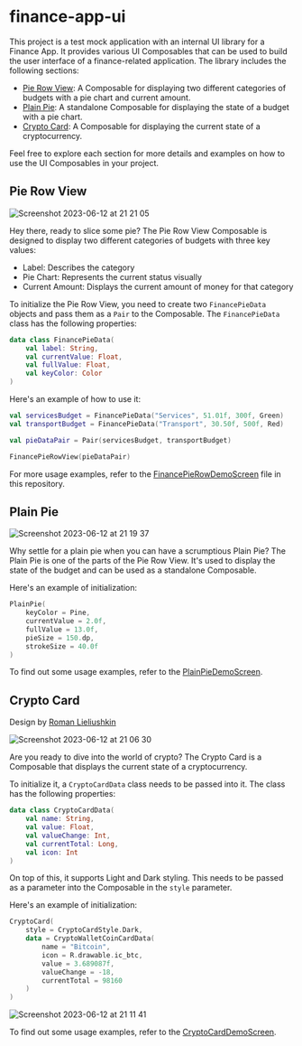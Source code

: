 # finance-app-ui

This project is a test mock application with an internal UI library for a Finance App. It provides various UI Composables that can be used to build the user interface of a finance-related application. The library includes the following sections:

- [Pie Row View](#pie-row-view): A Composable for displaying two different categories of budgets with a pie chart and current amount.
- [Plain Pie](#plain-pie): A standalone Composable for displaying the state of a budget with a pie chart.
- [Crypto Card](#crypto-card): A Composable for displaying the current state of a cryptocurrency.

Feel free to explore each section for more details and examples on how to use the UI Composables in your project.

## Pie Row View
![Screenshot 2023-06-12 at 21 21 05](https://github.com/zurche/finance-app-ui/assets/15671525/c1dbe248-6b28-47df-bc8d-d55f0e9646c3)

Hey there, ready to slice some pie? The Pie Row View Composable is designed to display two different categories of budgets with three key values:
- Label: Describes the category
- Pie Chart: Represents the current status visually
- Current Amount: Displays the current amount of money for that category

To initialize the Pie Row View, you need to create two `FinancePieData` objects and pass them as a `Pair` to the Composable. The `FinancePieData` class has the following properties:
```kotlin
data class FinancePieData(
    val label: String,
    val currentValue: Float,
    val fullValue: Float,
    val keyColor: Color
)
```

Here's an example of how to use it:
```kotlin
val servicesBudget = FinancePieData("Services", 51.01f, 300f, Green)
val transportBudget = FinancePieData("Transport", 30.50f, 500f, Red)

val pieDataPair = Pair(servicesBudget, transportBudget)

FinancePieRowView(pieDataPair)
```

For more usage examples, refer to the [FinancePieRowDemoScreen](https://github.com/zurche/finance-app-ui/blob/main/app/src/main/java/com/az/financeapp/ui/screens/FinancePieRowDemoScreen.kt) file in this repository.


## Plain Pie
![Screenshot 2023-06-12 at 21 19 37](https://github.com/zurche/finance-app-ui/assets/15671525/a0151fa3-70e9-44e6-b7fa-4146a2276a1a)

Why settle for a plain pie when you can have a scrumptious Plain Pie? The Plain Pie is one of the parts of the Pie Row View. It's used to display the state of the budget and can be used as a standalone Composable.

Here's an example of initialization:
```kotlin
PlainPie(
    keyColor = Pine,
    currentValue = 2.0f,
    fullValue = 13.0f,
    pieSize = 150.dp,
    strokeSize = 40.0f
)
```

To find out some usage examples, refer to the [PlainPieDemoScreen](https://github.com/zurche/finance-app-ui/blob/main/app/src/main/java/com/az/financeapp/ui/screens/PlainPieDemoScreen.kt).


## Crypto Card
Design by [Roman Lieliushkin](https://www.linkedin.com/safety/go?url=https%3A%2F%2Fwww.behance.net%2Fozmoweb&trk=flagship-messaging-web&messageThreadUrn=urn%3Ali%3AmessagingThread%3A2-NWY4ZGU0NGEtOGJhMC00MmFiLWE2NDctOTlmOTQ3ZDRmOGIxXzAxMg%3D%3D&lipi=urn%3Ali%3Apage%3Ad_flagship3_messaging_conversation_detail%3BKJxf2ds6QGWE0fko6cjsgw%3D%3D)

![Screenshot 2023-06-12 at 21 06 30](https://github.com/zurche/finance-app-ui/assets/15671525/e30f1c50-672b-4fb0-a07e-7e8aab5978bf)

Are you ready to dive into the world of crypto? The Crypto Card is a Composable that displays the current state of a cryptocurrency.

To initialize it, a `CryptoCardData` class needs to be passed into it. The class has the following properties:
```kotlin
data class CryptoCardData(
    val name: String,
    val value: Float,
    val valueChange: Int,
    val currentTotal: Long,
    val icon: Int
)
```

On top of this, it supports Light and Dark styling. This needs to be passed as a parameter into the Composable in the `style` parameter.

Here's an example of initialization:
```kotlin
CryptoCard(
    style = CryptoCardStyle.Dark,
    data = CryptoWalletCoinCardData(
        name = "Bitcoin",
        icon = R.drawable.ic_btc,
        value = 3.689087f,
        valueChange = -18,
        currentTotal = 98160
    )
)
```
![Screenshot 2023-06-12 at 21 11 41](https://github.com/zurche/finance-app-ui/assets/15671525/ca8c26bd-b854-42a9-b18e-88f78d441907)

To find out some usage examples, refer to the [CryptoCardDemoScreen](https://github.com/zurche/finance-app-ui/blob/main/app/src/main/java/com/az/financeapp/ui/screens/CryptoWalletHomeScreen.kt).
